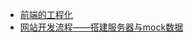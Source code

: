 + [前端的工程化](/docs/前端开发技能点/工程化/前端的工程化)
+ [网站开发流程——搭建服务器与mock数据](/docs/前端开发技能点/工程化/网站开发流程——搭建服务器与mock数据)
